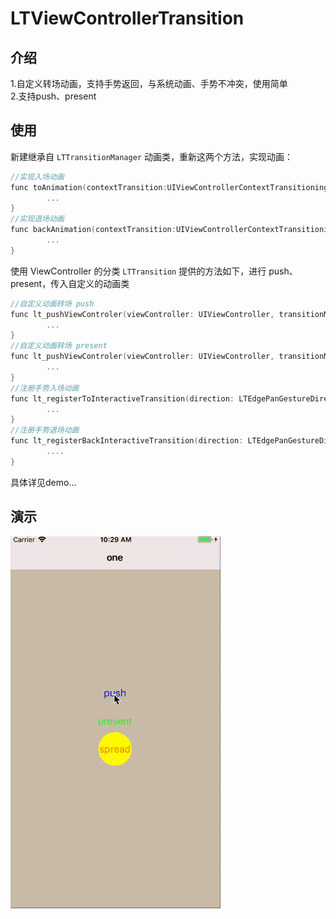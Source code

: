 # LTViewControllerTransition

## 介绍
1.自定义转场动画，支持手势返回，与系统动画、手势不冲突，使用简单  
2.支持push、present

## 使用
新建继承自 `LTTransitionManager` 动画类，重新这两个方法，实现动画：
```Objective-C
//实现入场动画
func toAnimation(contextTransition:UIViewControllerContextTransitioning) {
        ...
}
//实现退场动画
func backAnimation(contextTransition:UIViewControllerContextTransitioning) {
        ...
}
```


使用 ViewController 的分类 `LTTransition` 提供的方法如下，进行 push、present，传入自定义的动画类
```Objective-C
//自定义动画转场 push
func lt_pushViewControler(viewController: UIViewController, transitionManager: LTTransitionManager) {
        ...
}
//自定义动画转场 present
func lt_pushViewControler(viewController: UIViewController, transitionManager: LTTransitionManager) {
        ...
}
//注册手势入场动画
func lt_registerToInteractiveTransition(direction: LTEdgePanGestureDirection, eventBlcok:@escaping (()->Void)) {
        ...
}
//注册手势退场动画
func lt_registerBackInteractiveTransition(direction: LTEdgePanGestureDirection, eventBlcok:@escaping (()->Void)) { 
        ....
}
```

具体详见demo...

## 演示
![](https://raw.githubusercontent.com/yichahucha/LTViewControllerTransition/master/2018-05-03%2010_55_51.gif)


